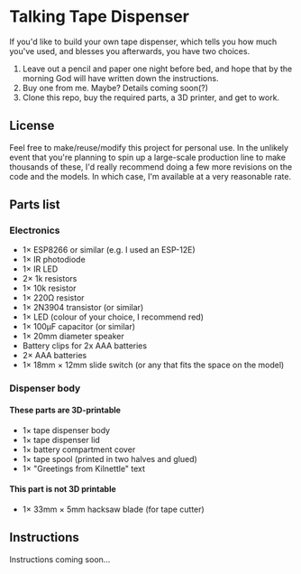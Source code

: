 # Talking Tape Dispenser

If you'd like to build your own tape dispenser, which tells you how much you've used, and blesses you afterwards, you have two choices.

1. Leave out a pencil and paper one night before bed, and hope that by the morning God will have written down the instructions.
2. Buy one from me. Maybe? Details coming soon(?)
3. Clone this repo, buy the required parts, a 3D printer, and get to work.

## License 
Feel free to make/reuse/modify this project for personal use. In the unlikely event that you're planning to spin up a large-scale production line to make thousands of these, I'd really recommend doing a few more revisions on the code and the models. In which case, I'm available at a very reasonable rate.

## Parts list

### Electronics
- 1× ESP8266 or similar (e.g. I used an ESP-12E)
- 1× IR photodiode
- 1× IR LED
- 2× 1k resistors
- 1× 10k resistor
- 1× 220Ω resistor
- 1× 2N3904 transistor (or similar)
- 1× LED (colour of your choice, I recommend red)
- 1× 100µF capacitor (or similar)
- 1× 20mm diameter speaker
- Battery clips for 2x AAA batteries
- 2× AAA batteries
- 1× 18mm × 12mm slide switch (or any that fits the space on the model)

### Dispenser body
#### These parts are 3D-printable
- 1× tape dispenser body
- 1× tape dispenser lid
- 1× battery compartment cover
- 1× tape spool (printed in two halves and glued)
- 1× "Greetings from Kilnettle" text

#### This part is not 3D printable
- 1× 33mm × 5mm hacksaw blade (for tape cutter)


## Instructions
Instructions coming soon...
